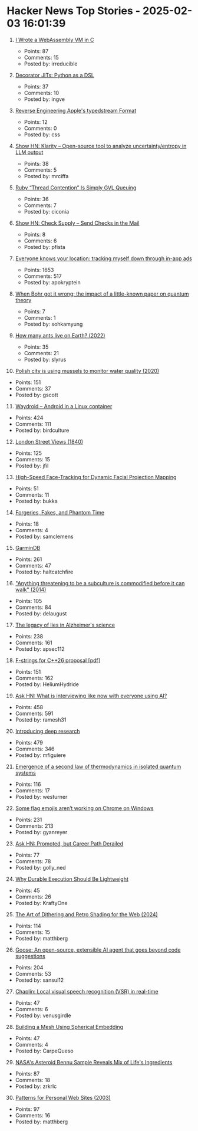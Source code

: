 # Hacker News Top Stories - 2025-02-03 16:01:39

1. [I Wrote a WebAssembly VM in C](https://irreducible.io/blog/my-wasm-interpreter/)
   - Points: 87
   - Comments: 15
   - Posted by: irreducible

2. [Decorator JITs: Python as a DSL](https://eli.thegreenplace.net/2025/decorator-jits-python-as-a-dsl/)
   - Points: 37
   - Comments: 10
   - Posted by: ingve

3. [Reverse Engineering Apple's typedstream Format](https://chrissardegna.com/blog/reverse-engineering-apples-typedstream-format/)
   - Points: 12
   - Comments: 0
   - Posted by: css

4. [Show HN: Klarity – Open-source tool to analyze uncertainty/entropy in LLM output](https://github.com/klara-research/klarity)
   - Points: 38
   - Comments: 5
   - Posted by: mrciffa

5. [Ruby “Thread Contention” Is Simply GVL Queuing](https://island94.org/2025/01/ruby-thread-contention-simply-gvl-queuing)
   - Points: 36
   - Comments: 7
   - Posted by: ciconia

6. [Show HN: Check Supply – Send Checks in the Mail](https://check.supply)
   - Points: 8
   - Comments: 6
   - Posted by: pfista

7. [Everyone knows your location: tracking myself down through in-app ads](https://timsh.org/tracking-myself-down-through-in-app-ads/)
   - Points: 1653
   - Comments: 517
   - Posted by: apokryptein

8. [When Bohr got it wrong: the impact of a little-known paper on quantum theory](https://physicsworld.com/a/when-bohr-got-it-wrong-the-impact-of-a-little-known-paper-on-the-development-of-quantum-theory/)
   - Points: 7
   - Comments: 1
   - Posted by: sohkamyung

9. [How many ants live on Earth? (2022)](https://www.science.org/content/article/how-many-ants-live-earth)
   - Points: 35
   - Comments: 21
   - Posted by: slyrus

10. [Polish city is using mussels to monitor water quality (2020)](https://www.awa.asn.au/resources/latest-news/technology/innovation/polish-city-using-mussels-monitor-water-quality)
   - Points: 151
   - Comments: 37
   - Posted by: gscott

11. [Waydroid – Android in a Linux container](https://waydro.id/)
   - Points: 424
   - Comments: 111
   - Posted by: birdculture

12. [London Street Views (1840)](https://www.davidrumsey.com/luna/servlet/detail/RUMSEY~8~1~323099~90092214:Composite--London-Street-Views-No--)
   - Points: 125
   - Comments: 15
   - Posted by: jfil

13. [High-Speed Face-Tracking for Dynamic Facial Projection Mapping](https://www.vision.ict.e.titech.ac.jp/projects/DFPM/)
   - Points: 51
   - Comments: 11
   - Posted by: bukka

14. [Forgeries, Fakes, and Phantom Time](https://www.historytoday.com/archive/missing-pieces/forgeries-fakes-and-phantom-time)
   - Points: 18
   - Comments: 4
   - Posted by: samclemens

15. [GarminDB](https://github.com/tcgoetz/GarminDB)
   - Points: 261
   - Comments: 47
   - Posted by: haltcatchfire

16. ["Anything threatening to be a subculture is commodified before it can walk" (2014)](https://www.dezeen.com/2014/12/18/william-gibson-subculture-commodification-london-justin-mcguirk-opinion/)
   - Points: 105
   - Comments: 84
   - Posted by: delaugust

17. [The legacy of lies in Alzheimer's science](https://www.nytimes.com/2025/01/24/opinion/alzheimers-fraud-cure.html)
   - Points: 238
   - Comments: 161
   - Posted by: apsec112

18. [F-strings for C++26 proposal [pdf]](https://www.open-std.org/jtc1/sc22/wg21/docs/papers/2024/p3412r0.pdf)
   - Points: 151
   - Comments: 162
   - Posted by: HeliumHydride

19. [Ask HN: What is interviewing like now with everyone using AI?](undefined)
   - Points: 458
   - Comments: 591
   - Posted by: ramesh31

20. [Introducing deep research](https://openai.com/index/introducing-deep-research/)
   - Points: 479
   - Comments: 346
   - Posted by: mfiguiere

21. [Emergence of a second law of thermodynamics in isolated quantum systems](https://journals.aps.org/prxquantum/abstract/10.1103/PRXQuantum.6.010309)
   - Points: 116
   - Comments: 17
   - Posted by: westurner

22. [Some flag emojis aren’t working on Chrome on Windows](https://geyer.dev/blog/windows-flag-emojis/)
   - Points: 231
   - Comments: 213
   - Posted by: gyanreyer

23. [Ask HN: Promoted, but Career Path Derailed](undefined)
   - Points: 77
   - Comments: 78
   - Posted by: golly_ned

24. [Why Durable Execution Should Be Lightweight](https://www.dbos.dev/blog/what-is-lightweight-durable-execution)
   - Points: 45
   - Comments: 26
   - Posted by: KraftyOne

25. [The Art of Dithering and Retro Shading for the Web (2024)](https://blog.maximeheckel.com/posts/the-art-of-dithering-and-retro-shading-web/)
   - Points: 114
   - Comments: 15
   - Posted by: matthberg

26. [Goose: An open-source, extensible AI agent that goes beyond code suggestions](https://block.github.io/goose/)
   - Points: 204
   - Comments: 53
   - Posted by: sansui12

27. [Chaplin: Local visual speech recognition (VSR) in real-time](https://github.com/amanvirparhar/chaplin)
   - Points: 47
   - Comments: 6
   - Posted by: venusgirdle

28. [Building a Mesh Using Spherical Embedding](https://andrews.wiki/spherical-mesh)
   - Points: 47
   - Comments: 4
   - Posted by: CarpeQueso

29. [NASA's Asteroid Bennu Sample Reveals Mix of Life's Ingredients](https://www.nasa.gov/news-release/nasas-asteroid-bennu-sample-reveals-mix-of-lifes-ingredients/)
   - Points: 87
   - Comments: 18
   - Posted by: zrkrlc

30. [Patterns for Personal Web Sites (2003)](http://www.rdrop.com/~half/Creations/Writings/Web.patterns/index.html)
   - Points: 97
   - Comments: 16
   - Posted by: matthberg


